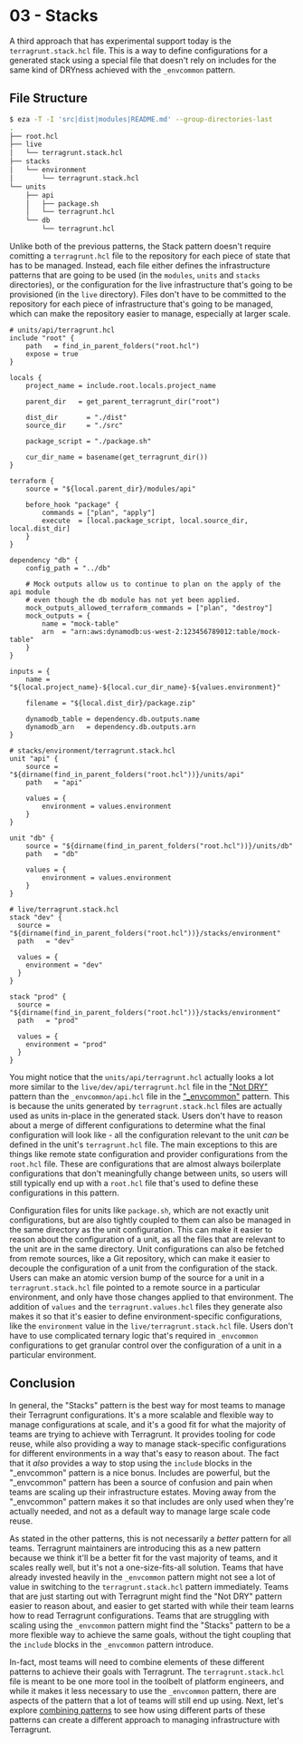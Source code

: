 # 03 - Stacks

A third approach that has experimental support today is the `terragrunt.stack.hcl` file. This is a way to define configurations for a generated stack using a special file that doesn't rely on includes for the same kind of DRYness achieved with the `_envcommon` pattern.

## File Structure

```bash
$ eza -T -I 'src|dist|modules|README.md' --group-directories-last
.
├── root.hcl
├── live
│   └── terragrunt.stack.hcl
├── stacks
│   └── environment
│       └── terragrunt.stack.hcl
└── units
    ├── api
    │   ├── package.sh
    │   └── terragrunt.hcl
    └── db
        └── terragrunt.hcl
```

Unlike both of the previous patterns, the Stack pattern doesn't require comitting a `terragrunt.hcl` file to the repository for each piece of state that has to be managed. Instead, each file either defines the infrastructure patterns that are going to be used (in the `modules`, `units` and `stacks` directories), or the configuration for the live infrastructure that's going to be provisioned (in the `live` directory). Files don't have to be committed to the repository for each piece of infrastructure that's going to be managed, which can make the repository easier to manage, especially at larger scale.

```hcl
# units/api/terragrunt.hcl
include "root" {
	path   = find_in_parent_folders("root.hcl")
	expose = true
}

locals {
	project_name = include.root.locals.project_name

	parent_dir   = get_parent_terragrunt_dir("root")

	dist_dir       = "./dist"
	source_dir     = "./src"

	package_script = "./package.sh"

	cur_dir_name = basename(get_terragrunt_dir())
}

terraform {
	source = "${local.parent_dir}/modules/api"

	before_hook "package" {
		commands = ["plan", "apply"]
		execute  = [local.package_script, local.source_dir, local.dist_dir]
	}
}

dependency "db" {
	config_path = "../db"

	# Mock outputs allow us to continue to plan on the apply of the api module
	# even though the db module has not yet been applied.
	mock_outputs_allowed_terraform_commands = ["plan", "destroy"]
	mock_outputs = {
		name = "mock-table"
		arn  = "arn:aws:dynamodb:us-west-2:123456789012:table/mock-table"
	}
}

inputs = {
	name = "${local.project_name}-${local.cur_dir_name}-${values.environment}"

	filename = "${local.dist_dir}/package.zip"

	dynamodb_table = dependency.db.outputs.name
	dynamodb_arn   = dependency.db.outputs.arn
}
```

```hcl
# stacks/environment/terragrunt.stack.hcl
unit "api" {
	source = "${dirname(find_in_parent_folders("root.hcl"))}/units/api"
	path   = "api"

	values = {
		environment = values.environment
	}
}

unit "db" {
	source = "${dirname(find_in_parent_folders("root.hcl"))}/units/db"
	path   = "db"

	values = {
		environment = values.environment
	}
}
```

```hcl
# live/terragrunt.stack.hcl
stack "dev" {
  source = "${dirname(find_in_parent_folders("root.hcl"))}/stacks/environment"
  path   = "dev"

  values = {
    environment = "dev"
  }
}

stack "prod" {
  source = "${dirname(find_in_parent_folders("root.hcl"))}/stacks/environment"
  path   = "prod"

  values = {
    environment = "prod"
  }
}
```

You might notice that the `units/api/terragrunt.hcl` actually looks a lot more similar to the `live/dev/api/terragrunt.hcl` file in the ["Not DRY"](../01-not-dry) pattern than the `_envcommon/api.hcl` file in the ["_envcommon"](../02-envcommon) pattern. This is because the units generated by `terragrunt.stack.hcl` files are actually used as units in-place in the generated stack. Users don't have to reason about a merge of different configurations to determine what the final configuration will look like - all the configuration relevant to the unit _can_ be defined in the unit's `terragrunt.hcl` file. The main exceptions to this are things like remote state configuration and provider configurations from the `root.hcl` file. These are configurations that are almost always boilerplate configurations that don't meaningfully change between units, so users will still typically end up with a `root.hcl` file that's used to define these configurations in this pattern.

Configuration files for units like `package.sh`, which are not exactly unit configurations, but are also tightly coupled to them can also be managed in the same directory as the unit configuration. This can make it easier to reason about the configuration of a unit, as all the files that are relevant to the unit are in the same directory. Unit configurations can also be fetched from remote sources, like a Git repository, which can make it easier to decouple the configuration of a unit from the configuration of the stack. Users can make an atomic version bump of the source for a unit in a `terragrunt.stack.hcl` file pointed to a remote source in a particular environment, and only have those changes applied to that environment. The addition of `values` and the `terragrunt.values.hcl` files they generate also makes it so that it's easier to define environment-specific configurations, like the `environment` value in the `live/terragrunt.stack.hcl` file. Users don't have to use complicated ternary logic that's required in `_envcommon` configurations to get granular control over the configuration of a unit in a particular environment.

## Conclusion

In general, the "Stacks" pattern is the best way for most teams to manage their Terragrunt configurations. It's a more scalable and flexible way to manage configurations at scale, and it's a good fit for what the majority of teams are trying to achieve with Terragrunt. It provides tooling for code reuse, while also providing a way to manage stack-specific configurations for different environments in a way that's easy to reason about. The fact that it _also_ provides a way to stop using the `include` blocks in the "_envcommon" pattern is a nice bonus. Includes are powerful, but the "_envcommon" pattern has been a source of confusion and pain when teams are scaling up their infrastructure estates. Moving away from the "_envcommon" pattern makes it so that includes are only used when they're actually needed, and not as a default way to manage large scale code reuse.

As stated in the other patterns, this is not necessarily a _better_ pattern for all teams. Terragrunt maintainers are introducing this as a new pattern because we think it'll be a better fit for the vast majority of teams, and it scales really well, but it's not a one-size-fits-all solution. Teams that have already invested heavily in the `_envcommon` pattern might not see a lot of value in switching to the `terragrunt.stack.hcl` pattern immediately. Teams that are just starting out with Terragrunt might find the "Not DRY" pattern easier to reason about, and easier to get started with while their team learns how to read Terragrunt configurations. Teams that are struggling with scaling using the `_envcommon` pattern might find the "Stacks" pattern to be a more flexible way to achieve the same goals, without the tight coupling that the `include` blocks in the `_envcommon` pattern introduce.

In-fact, most teams will need to combine elements of these different patterns to achieve their goals with Terragrunt. The `terragrunt.stack.hcl` file is meant to be one more tool in the toolbelt of platform engineers, and while it makes it less necessary to use the `_envcommon` pattern, there are aspects of the pattern that a lot of teams will still end up using. Next, let's explore [combining patterns](../04-combining-patterns) to see how using different parts of these patterns can create a different approach to managing infrastructure with Terragrunt.
